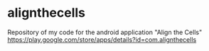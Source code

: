 # alignthecells
Repository of my code for the android application "Align the Cells" https://play.google.com/store/apps/details?id=com.alignthecells
